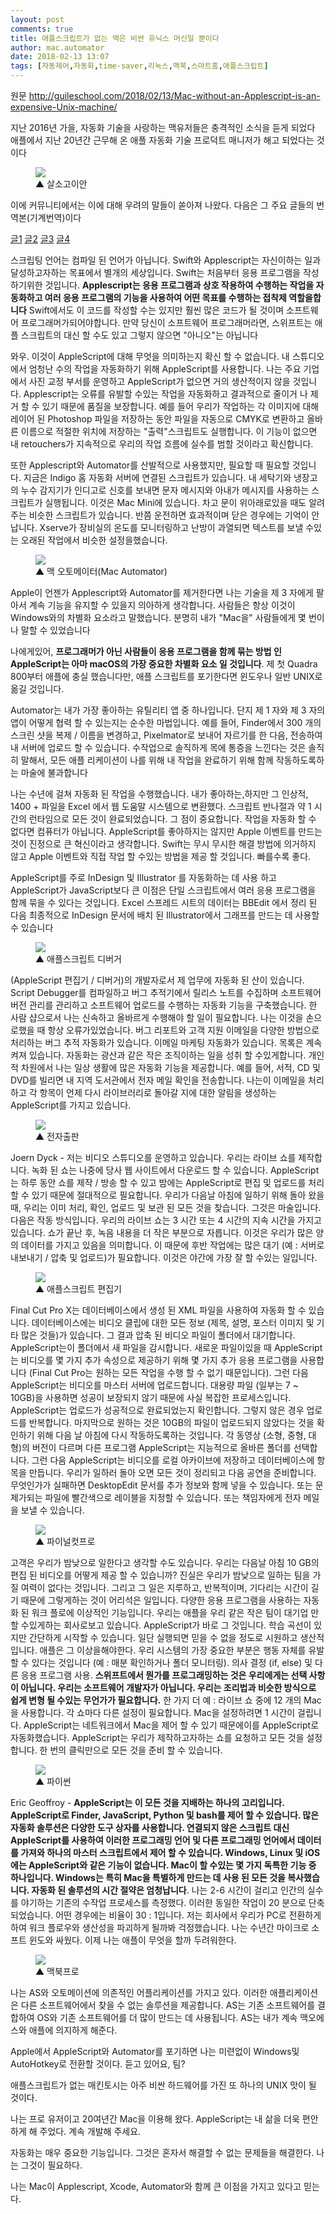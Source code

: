 ```yaml
---
layout: post
comments: true
title: 애플스크립트가 없는 맥은 비싼 유닉스 머신일 뿐이다
author: mac.automator
date: 2018-02-13 13:07
tags: [자동제어,자동화,time-saver,리눅스,맥북,스마트홈,애플스크립트]
---
```


원문 http://guileschool.com/2018/02/13/Mac-without-an-Applescript-is-an-expensive-Unix-machine/

지난 2016년 가을, 자동화 기술을 사랑하는 맥유저들은 충격적인 소식을 듣게 되었다
애플에서 지난 20년간 근무해 온 애플 자동화 기술 프로덕트 매니저가 해고 되었다는 것이다

<figure>
<img class="width-100-height-auto" src="https://d.pr/i/6Hdt7h+"><figcaption><font style="vertical-align: inherit;"><font style="vertical-align: inherit;">▲ 살소고이안</font></font></figcaption></figure>

이에 커뮤니티에서는 이에 대해 우려의 말들이 쏟아져 나왔다.
다음은 그 주요 글들의 번역본(기계번역)이다

[글1](https://www.change.org/p/apple-keep-mac-user-automation-such-as-applescript-automator-in-mac-os-x/c?source_location=petition_show
) [글2](http://tidbits.com/article/17004) [글3](http://tidbits.com/article/17127) [글4](https://www.macstories.net/stories/app-extensions-are-not-a-replacement-for-user-automation/
)
 <!--more-->
 
스크립팅 언어는 컴파일 된 언어가 아닙니다. Swift와 Applescript는 자신이하는 일과 달성하고자하는 목표에서 별개의 세상입니다.
Swift는 처음부터 응용 프로그램을 작성하기위한 것입니다.
**Applescript는 응용 프로그램과 상호 작용하여 수행하는 작업을 자동화하고 여러 응용 프로그램의 기능을 사용하여 어떤 목표를 수행하는 접착제 역할을합니다**
Swift에서도 이 코드를 작성할 수는 있지만 훨씬 많은 코드가 될 것이며 소프트웨어 프로그래머가되어야합니다. 만약 당신이 소프트웨어 프로그래머라면, 스위프트는 애플 스크립트의 대신 할 수도 있고 그렇지 않으면 "아니오"는 아닙니다

와우. 이것이 AppleScript에 대해 무엇을 의미하는지 확신 할 수 없습니다. 내 스튜디오에서 엄청난 수의 작업을 자동화하기 위해 AppleScript를 사용합니다. 나는 주요 기업에서 사진 교정 부서를 운영하고 AppleScript가 없으면 거의 생산적이지 않을 것입니다. Applescript는 오류를 유발할 수있는 작업을 자동화하고 결과적으로 줄이거 나 제거 할 수 있기 때문에 품질을 보장합니다. 예를 들어 우리가 작업하는 각 이미지에 대해 레이어 된 Photoshop 파일을 저장하는 동안 파일을 자동으로 CMYK로 변환하고 올바른 이름으로 적절한 위치에 저장하는 "출력"스크립트도 실행합니다. 이 기능이 없으면 내 retouchers가 지속적으로 우리의 작업 흐름에 실수를 범할 것이라고 확신합니다.

또한 Applescript와 Automator를 산발적으로 사용했지만, 필요할 때 필요할 것입니다. 지금은 Indigo 홈 자동화 서버에 연결된 스크립트가 있습니다. 내 세탁기와 냉장고의 누수 감지기가 인디고로 신호를 보내면 문자 메시지와 아내가 메시지를 사용하는 스크립트가 실행됩니다. 이것은 Mac Mini에 있습니다. 차고 문이 위아래로있을 때도 알려주는 비슷한 스크립트가 있습니다. 반쯤 운전하면 효과적이며 닫은 경우에는 기억이 안납니다. Xserve가 장비실의 온도를 모니터링하고 난방이 과열되면 텍스트를 보낼 수있는 오래된 작업에서 비슷한 설정을했습니다. 

<figure>
<img class="width-100-height-auto" src="https://d.pr/i/ZBqtE5+"><figcaption><font style="vertical-align: inherit;"><font style="vertical-align: inherit;">▲ 맥 오토메이터(Mac Automator)</font></font></figcaption></figure>


Apple이 언젠가 Applescript와 Automator를 제거한다면 나는 기술을 제 3 자에게 팔아서 계속 기능을 유지할 수 있을지 의아하게 생각합니다. 사람들은 항상 이것이 Windows와의 차별화 요소라고 말했습니다. 분명히 내가 "Mac을" 사람들에게 몇 번이나 말할 수 있었습니다

나에게있어, **프로그래머가 아닌 사람들이 응용 프로그램을 함께 묶는 방법 인 AppleScript는 아마 macOS의 가장 중요한 차별화 요소 일 것입니다**. 제 첫 Quadra 800부터 애플에 충실 했습니다만, 애플 스크립트를 포기한다면 윈도우나 일반 UNIX로 옮길 것입니다.

Automator는 내가 가장 좋아하는 유틸리티 앱 중 하나입니다. 단지 제 1 자와 제 3 자의 앱이 어떻게 협력 할 수 있는지는 순수한 마법입니다. 예를 들어, Finder에서 300 개의 스크린 샷을 복제 / 이름을 변경하고, Pixelmator로 보내어 자르기를 한 다음, 전송하여 내 서버에 업로드 할 수 있습니다. 수작업으로 솔직하게 목에 통증을 느낀다는 것은 솔직히 말해서, 모든 애플 리케이션이 나를 위해 내 작업을 완료하기 위해 함께 작동하도록하는 마술에 불과합니다

나는 수년에 걸쳐 자동화 된 작업을 수행했습니다. 내가 좋아하는,하지만 그 인상적, 1400 + 파일을 Excel 에서 웹 도움말 시스템으로 변환했다. 스크립트 반나절과 약 1 시간의 런타임으로 모든 것이 완료되었습니다.
그 점이 중요합니다. 작업을 자동화 할 수 없다면 컴퓨터가 아닙니다. AppleScript를 좋아하지는 않지만 Apple 이벤트를 만드는 것이 진정으로 큰 혁신이라고 생각합니다.
Swift는 무시 무시한 해결 방법에 의거하지 않고 Apple 이벤트와 직접 작업 할 수있는 방법을 제공 할 것입니다. 빠를수록 좋다.

AppleScript를 주로 InDesign 및 Illustrator 를 자동화하는 데 사용 하고 AppleScript가 JavaScript보다 큰 이점은 단일 스크립트에서 여러 응용 프로그램을 함께 묶을 수 있다는 것입니다. Excel 스프레드 시트의 데이터는 BBEdit 에서 정리 된 다음 최종적으로 InDesign 문서에 배치 된 Illustrator에서 그래프를 만드는 데 사용할 수 있습니다

<figure>
<img class="width-100-height-auto" src="https://d.pr/i/EB0y3U+"><figcaption><font style="vertical-align: inherit;"><font style="vertical-align: inherit;">▲ 애플스크립트 디버거</font></font></figcaption></figure>

(AppleScript 편집기 / 디버거)의 개발자로서 제 업무에 자동화 된 산이 있습니다. Script Debugger를 컴파일하고 버그 추적기에서 릴리스 노트를 수집하며 소프트웨어 버전 관리를 관리하고 소프트웨어 업로드를 수행하는 자동화 기능을 구축했습니다. 한 사람 샵으로서 나는 신속하고 올바르게 수행해야 할 일이 필요합니다. 나는 이것을 손으로했을 때 항상 오류가있었습니다. 버그 리포트와 고객 지원 이메일을 다양한 방법으로 처리하는 버그 추적 자동화가 있습니다. 이메일 마케팅 자동화가 있습니다. 목록은 계속 켜져 있습니다. 자동화는 광산과 같은 작은 조직이하는 일을 성취 할 수있게합니다.
개인적 차원에서 나는 일상 생활에 많은 자동화 기능을 제공합니다. 예를 들어, 서적, CD 및 DVD를 빌리면 내 지역 도서관에서 전자 메일 확인을 전송합니다. 나는이 이메일을 처리하고 각 항목이 언제 다시 라이브러리로 돌아갈 지에 대한 알림을 생성하는 AppleScript를 가지고 있습니다.

<figure>
<img class="width-100-height-auto" src="https://d.pr/i/obdWoi+"><figcaption><font style="vertical-align: inherit;"><font style="vertical-align: inherit;">▲ 전자출판</font></font></figcaption></figure>

Joern Dyck - 저는 비디오 스튜디오를 운영하고 있습니다. 우리는 라이브 쇼를 제작합니다. 녹화 된 쇼는 나중에 당사 웹 사이트에서 다운로드 할 수 있습니다. AppleScript는 하루 동안 쇼를 제작 / 방송 할 수 있고 밤에는 AppleScript로 편집 및 업로드를 처리 할 수 있기 때문에 절대적으로 필요합니다. 우리가 다음날 아침에 일하기 위해 돌아 왔을 때, 우리는 이미 처리, 확인, 업로드 및 보관 된 모든 것을 찾습니다. 그것은 마술입니다. 다음은 작동 방식입니다.
우리의 라이브 쇼는 3 시간 또는 4 시간의 지속 시간을 가지고 있습니다. 쇼가 끝난 후, 녹음 내용을 더 작은 부분으로 자릅니다. 이것은 우리가 많은 양의 데이터를 가지고 있음을 의미합니다. 이 때문에 후반 작업에는 많은 대기 (예 : 서버로 내보내기 / 압축 및 업로드)가 필요합니다.
이것은 야간에 가장 잘 할 수있는 일입니다.

<figure>
<img class="width-100-height-auto" src="https://d.pr/i/Q33lWH+"><figcaption><font style="vertical-align: inherit;"><font style="vertical-align: inherit;">▲ 애플스크립트 편집기</font></font></figcaption></figure>


Final Cut Pro X는 데이터베이스에서 생성 된 XML 파일을 사용하여 자동화 할 수 있습니다. 데이터베이스에는 비디오 클립에 대한 모든 정보 (제목, 설명, 포스터 이미지 및 기타 많은 것들)가 있습니다. 그 결과 압축 된 비디오 파일이 폴더에서 대기합니다.
AppleScript는이 폴더에서 새 파일을 감시합니다. 새로운 파일이있을 때 AppleScript는 비디오를 몇 가지 추가 속성으로 제공하기 위해 몇 가지 추가 응용 프로그램을 사용합니다 (Final Cut Pro는 원하는 모든 작업을 수행 할 수 없기 때문입니다).
그런 다음 AppleScript는 비디오를 마스터 서버에 업로드합니다. 대용량 파일 (일부는 7 ~ 10GB)을 사용하면 성공이 보장되지 않기 때문에 사실 복잡한 프로세스입니다. AppleScript는 업로드가 성공적으로 완료되었는지 확인합니다. 그렇지 않은 경우 업로드를 반복합니다. 마지막으로 원하는 것은 10GB의 파일이 업로드되지 않았다는 것을 확인하기 위해 다음 날 아침에 다시 작동하도록하는 것입니다. 각 동영상 (소형, 중형, 대형)의 버전이 다르며 다른 프로그램 AppleScript는 지능적으로 올바른 폴더를 선택합니다.
그런 다음 AppleScript는 비디오를 로컬 아카이브에 저장하고 데이터베이스에 항목을 만듭니다. 우리가 일하러 돌아 오면 모든 것이 정리되고 다음 공연을 준비합니다. 무엇인가가 실패하면 DesktopEdit 문서를 추가 정보와 함께 넣을 수 있습니다. 또는 문제가되는 파일에 빨간색으로 레이블을 지정할 수 있습니다. 또는 책임자에게 전자 메일을 보낼 수 있습니다.

<figure>
<img class="width-100-height-auto" src="https://d.pr/i/mYAi6I+"><figcaption><font style="vertical-align: inherit;"><font style="vertical-align: inherit;">▲ 파이널컷프로</font></font></figcaption></figure>


고객은 우리가 밤낮으로 일한다고 생각할 수도 있습니다. 우리는 다음날 아침 10 GB의 편집 된 비디오를 어떻게 제공 할 수 있습니까? 진실은 우리가 밤낮으로 일하는 팀을 가질 여력이 없다는 것입니다. 그리고 그 일은 지루하고, 반복적이며, 기다리는 시간이 길기 때문에 그렇게하는 것이 어리석은 일입니다. 다양한 응용 프로그램을 사용하는 자동화 된 워크 플로에 이상적인 기능입니다.
우리는 애플을 우리 같은 작은 팀이 대기업 만 할 수있게하는 회사로보고 있습니다. AppleScript가 바로 그 것입니다. 학습 곡선이 있지만 간단하게 시작할 수 있습니다. 일단 실행되면 믿을 수 없을 정도로 시원하고 생산적입니다. 애플은 그 이상을해야한다.
우리 시스템의 가장 중요한 부분은 행동 자체를 유발할 수 있다는 것입니다 (예 : 매분 확인하거나 폴더 모니터링). 의사 결정 (if, else) 및 다른 응용 프로그램 사용. **스위프트에서 뭔가를 프로그래밍하는 것은 우리에게는 선택 사항이 아닙니다. 우리는 소프트웨어 개발자가 아닙니다. 우리는 조리법과 비슷한 방식으로 쉽게 변형 될 수있는 무언가가 필요합니다.**
한 가지 더 예 : 라이브 쇼 중에 12 개의 Mac을 사용합니다. 각 쇼마다 다른 설정이 필요합니다. Mac을 설정하려면 1 시간이 걸립니다. AppleScript는 네트워크에서 Mac을 제어 할 수 있기 때문에이를 AppleScript로 자동화했습니다. AppleScript는 우리가 제작하고자하는 쇼를 요청하고 모든 것을 설정합니다. 한 번의 클릭만으로 모든 것을 준비 할 수 있습니다.

<figure>
<img class="width-100-height-auto" src="https://d.pr/i/jsewjU+"><figcaption><font style="vertical-align: inherit;"><font style="vertical-align: inherit;">▲ 파이썬</font></font></figcaption></figure>


Eric Geoffroy - **AppleScript는 이 모든 것을 지배하는 하나의 고리입니다. AppleScript로 Finder, JavaScript, Python 및 bash를 제어 할 수 있습니다. 많은 자동화 솔루션은 다양한 도구 상자를 사용합니다. 연결되지 않은 스크립트 대신 AppleScript를 사용하여 이러한 프로그래밍 언어 및 다른 프로그래밍 언어에서 데이터를 가져와 하나의 마스터 스크립트에서 제어 할 수 있습니다.
Windows, Linux 및 iOS에는 AppleScript와 같은 기능이 없습니다. Mac이 할 수있는 몇 가지 독특한 기능 중 하나입니다. Windows는 특히 Mac을 특별하게 만드는 데 사용 된 모든 것을 복사했습니다.
자동화 된 솔루션의 시간 절약은 엄청납니다**. 나는 2-6 시간이 걸리고 인간의 실수를 야기하는 기존의 수작업 프로세스를 측정했다. 이러한 동일한 작업이 20 분으로 단축되었습니다. 어떤 경우에는 비율이 30 : 1입니다.
저는 회사에서 우리가 PC로 전환하게하여 워크 플로우와 생산성을 파괴하게 될까봐 걱정했습니다. 나는 수년간 마이크로 소프트 윈도와 싸웠다. 이제 나는 애플이 무엇을 할까 두려워한다.

<figure>
<img class="width-100-height-auto" src="https://d.pr/i/0f6Nam+"><figcaption><font style="vertical-align: inherit;"><font style="vertical-align: inherit;">▲ 맥북프로</font></font></figcaption></figure>


나는 AS와 오토메이션에 의존적인 어플리케이션를 가지고 있다. 이러한 애플리케이션은 다른 소프트웨어에서 찾을 수 없는 솔루션을 제공합니다. AS는 기존 소프트웨어를 결합하여 OS와 기존 소프트웨어를 더 많이 만드는 데 사용됩니다. AS는 내가 계속 맥오에스와 애플에 의지하게 해준다.

Apple에서 AppleScript와 Automator를 포기하면 나는 미련없이 Windows및 AutoHotkey로 전환할 것이다. 듣고 있어요, 팀?

애플스크립트가 없는 매킨토시는 아주 비싼 하드웨어를 가진 또 하나의 UNIX 맛이 될 것이다.

나는 프로 유저이고 20여년간 Mac을 이용해 왔다. AppleScript는 내 삶을 더욱 편안하게 해 주었다. 계속 개발해 주세요.

자동화는 매우 중요한 기능입니다. 그것은 혼자서 해결할 수 없는 문제들을 해결한다. 나는 그것이 필요하다.

나는 Mac이 Applescript, Xcode, Automator와 함께 큰 이점을 가지고 있다고 믿는다.